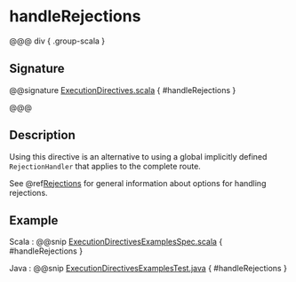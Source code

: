 # handleRejections

@@@ div { .group-scala }

## Signature

@@signature [ExecutionDirectives.scala]($akka-http$/akka-http/src/main/scala/akka/http/scaladsl/server/directives/ExecutionDirectives.scala) { #handleRejections }

@@@

## Description

Using this directive is an alternative to using a global implicitly defined `RejectionHandler` that
applies to the complete route.

See @ref[Rejections](../../rejections.md) for general information about options for handling rejections.

## Example

Scala
:  @@snip [ExecutionDirectivesExamplesSpec.scala]($test$/scala/docs/http/scaladsl/server/directives/ExecutionDirectivesExamplesSpec.scala) { #handleRejections }

Java
:  @@snip [ExecutionDirectivesExamplesTest.java]($test$/java/docs/http/javadsl/server/directives/ExecutionDirectivesExamplesTest.java) { #handleRejections }
